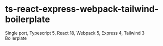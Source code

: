 # ts-react-express-webpack-tailwind-boilerplate
Single port, Typescript 5, React 18, Webpack 5, Express 4, Tailwind 3 Boilerplate
